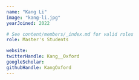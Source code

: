 ```yaml
---
name: "Kang Li"
image: "kang-li.jpg"
yearJoined: 2022

# See content/members/_index.md for valid roles
role: Master's Students

website:
twitterHandle: Kang__Oxford
googleScholar:
githubHandle: KangOxford
---
```

